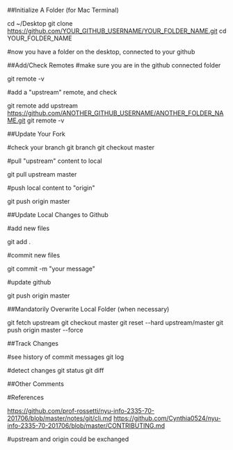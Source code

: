 ##Initialize A Folder (for Mac Terminal)

cd ~/Desktop
git clone https://github.com/YOUR_GITHUB_USERNAME/YOUR_FOLDER_NAME.git
cd YOUR_FOLDER_NAME

#now you have a folder on the desktop, connected to your github


##Add/Check Remotes
#make sure you are in the github connected folder

git remote -v

#add a "upstream" remote, and check

git remote add upstream https://github.com/ANOTHER_GITHUB_USERNAME/ANOTHER_FOLDER_NAME.git
git remote -v

##Update Your Fork

#check your branch
git branch
git checkout master

#pull "upstream" content to local

git pull upstream master

#push local content to "origin"

git push origin master


##Update Local Changes to Github

#add new files

git add .

#commit new files

git commit -m "your message"

#update github

git push origin master


##Mandatorily Overwrite Local Folder (when necessary)

git fetch upstream
git checkout master
git reset --hard upstream/master
git push origin master --force


##Track Changes

#see history of commit messages
git log

#detect changes
git status
git diff


##Other Comments

#References

https://github.com/prof-rossetti/nyu-info-2335-70-201706/blob/master/notes/git/cli.md
https://github.com/Cynthia0524/nyu-info-2335-70-201706/blob/master/CONTRIBUTING.md

#upstream and origin could be exchanged
